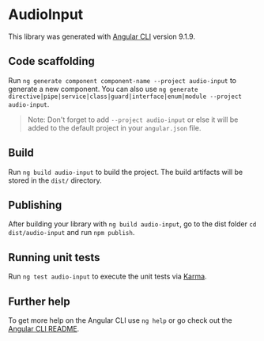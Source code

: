 # AudioInput

This library was generated with [Angular CLI](https://github.com/angular/angular-cli) version 9.1.9.

## Code scaffolding

Run `ng generate component component-name --project audio-input` to generate a new component. You can also use `ng generate directive|pipe|service|class|guard|interface|enum|module --project audio-input`.
> Note: Don't forget to add `--project audio-input` or else it will be added to the default project in your `angular.json` file. 

## Build

Run `ng build audio-input` to build the project. The build artifacts will be stored in the `dist/` directory.

## Publishing

After building your library with `ng build audio-input`, go to the dist folder `cd dist/audio-input` and run `npm publish`.

## Running unit tests

Run `ng test audio-input` to execute the unit tests via [Karma](https://karma-runner.github.io).

## Further help

To get more help on the Angular CLI use `ng help` or go check out the [Angular CLI README](https://github.com/angular/angular-cli/blob/master/README.md).

